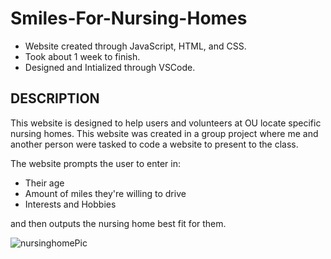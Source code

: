 # Smiles-For-Nursing-Homes
- Website created through JavaScript, HTML, and CSS.
- Took about 1 week to finish.
- Designed and Intialized through VSCode.

## DESCRIPTION
This website is designed to help users and volunteers at OU locate specific nursing homes. This website was created in a group project where me and another person were tasked to code a website to present to the class. 

The website prompts the user to enter in:
- Their age 
- Amount of miles they're willing to drive 
- Interests and Hobbies 

and then outputs the nursing home best fit for them.

![nursinghomePic](https://user-images.githubusercontent.com/100321531/201832385-2349edc0-1caa-4820-a71e-62a5811e3f72.JPG)
